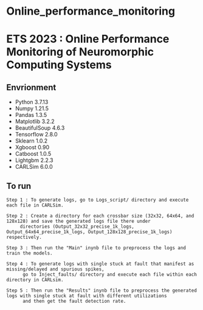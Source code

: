 # Online_performance_monitoring
# ETS 2023 : Online Performance Monitoring of Neuromorphic Computing Systems

## Envrionment

* Python 3.7.13
* Numpy 1.21.5
* Pandas 1.3.5
* Matplotlib 3.2.2
* BeautifulSoup 4.6.3
* Tensorflow 2.8.0
* Sklearn 1.0.2
* Xgboost 0.90
* Catboost 1.0.5
* Lightgbm 2.2.3
* CARLSim 6.0.0

## To run

```
Step 1 : To generate logs, go to Logs_script/ directory and execute each file in CARLSim. 
```

```
Step 2 : Create a directory for each crossbar size (32x32, 64x64, and 128x128) and save the generated logs file there under
	 directories (Output_32x32_precise_1k_logs, Output_64x64_precise_1k_logs, Output_128x128_precise_1k_logs) respectively.
```

```
Step 3 : Then run the "Main" inynb file to preprocess the logs and train the models.
```

```
Step 4 : To generate logs with single stuck at fault that manifest as missing/delayed and spurious spikes,
	  go to Inject_faults/ directory and execute each file within each directory in CARLsim.
```

```
Step 5 : Then run the "Results" inynb file to preprocess the generated logs with single stuck at fault with different utilizations
	  and then get the fault detection rate.
```


